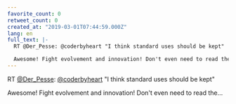 ```yaml
---
favorite_count: 0
retweet_count: 0
created_at: "2019-03-01T07:44:59.000Z"
lang: en
full_text: |-
  RT @Der_Pesse: @coderbyheart "I think standard uses should be kept"

  Awesome! Fight evolvement and innovation! Don't even need to read the…
---
```


RT [@Der_Pesse](https://twitter.com/Der_Pesse):
[@coderbyheart](https://twitter.com/coderbyheart) "I think standard uses should
be kept"

Awesome! Fight evolvement and innovation! Don't even need to read the…

